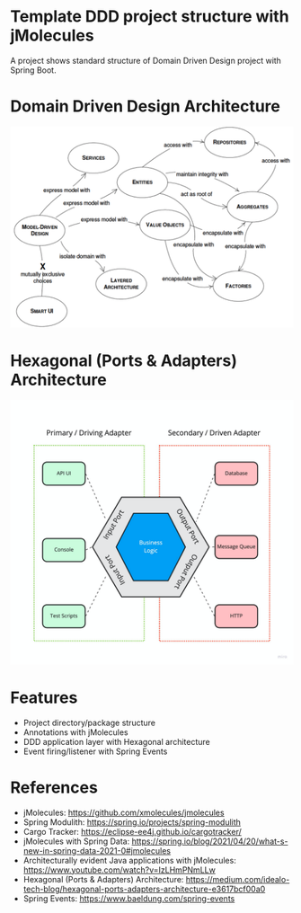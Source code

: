 Template DDD project structure with jMolecules
==============================================

A project shows standard structure of Domain Driven Design project with Spring Boot.

# Domain Driven Design Architecture

![Domain Driven Design](src/site/images/ddd-landscape.png)

# Hexagonal (Ports & Adapters) Architecture

![Hexagonal Architecture](src/site/images/hexagonal-architecture.png)

# Features

* Project directory/package structure
* Annotations with jMolecules
* DDD application layer with Hexagonal architecture
* Event firing/listener with Spring Events

# References

* jMolecules: https://github.com/xmolecules/jmolecules
* Spring Modulith: https://spring.io/projects/spring-modulith
* Cargo Tracker: https://eclipse-ee4j.github.io/cargotracker/
* jMolecules with Spring Data: https://spring.io/blog/2021/04/20/what-s-new-in-spring-data-2021-0#jmolecules
* Architecturally evident Java applications with jMolecules: https://www.youtube.com/watch?v=IzLHmPNmLLw
* Hexagonal (Ports & Adapters) Architecture: https://medium.com/idealo-tech-blog/hexagonal-ports-adapters-architecture-e3617bcf00a0
* Spring Events: https://www.baeldung.com/spring-events
